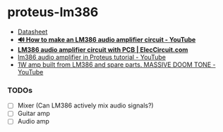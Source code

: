 proteus-lm386
=============
- [Datasheet](https://www.ti.com/lit/ds/symlink/lm386.pdf)
- [**🔊 How to make an LM386 audio amplifier circuit - YouTube**](https://www.youtube.com/watch?v=4ObzEft2R_g&t=3s)
- [**LM386 audio amplifier circuit with PCB | ElecCircuit.com**](https://www.eleccircuit.com/lm386-audio-amplifier-circuit/)
- [lm386 audio amplifier in Proteus tutorial - YouTube](https://www.youtube.com/watch?v=oRi_N9zaexA)
- [1W amp built from LM386 and spare parts. MASSIVE DOOM TONE - YouTube](https://www.youtube.com/watch?v=jfDBHmJpt6A)

### TODOs
- [ ] Mixer (Can LM386 actively mix audio signals?)
- [ ] Guitar amp
- [ ] Audio amp
